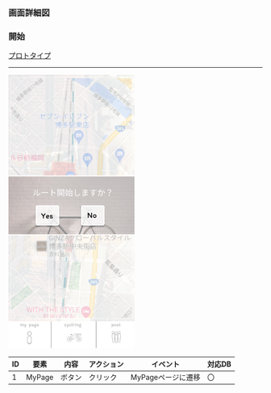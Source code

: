 ### 画面詳細図
### 開始
[プロトタイプ](https://www.figma.com/file/YLXi0XXJfyq6239uKAU8LF/cyclinger?node-id=0%3A1)
*****
<img src="./img/Startcheck.png" width="250">

|ID|要素|内容|アクション|イベント|対応DB|
|--|----|----|---------|--------|------|
|1|MyPage|ボタン|クリック|MyPageページに遷移|〇|
